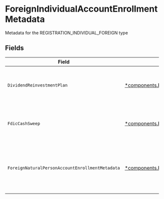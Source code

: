 # ForeignIndividualAccountEnrollmentMetadata

Metadata for the REGISTRATION_INDIVIDUAL_FOREIGN type


## Fields

| Field                                                                                                                                                                                               | Type                                                                                                                                                                                                | Required                                                                                                                                                                                            | Description                                                                                                                                                                                         | Example                                                                                                                                                                                             |
| --------------------------------------------------------------------------------------------------------------------------------------------------------------------------------------------------- | --------------------------------------------------------------------------------------------------------------------------------------------------------------------------------------------------- | --------------------------------------------------------------------------------------------------------------------------------------------------------------------------------------------------- | --------------------------------------------------------------------------------------------------------------------------------------------------------------------------------------------------- | --------------------------------------------------------------------------------------------------------------------------------------------------------------------------------------------------- |
| `DividendReinvestmentPlan`                                                                                                                                                                          | [*components.EnrollmentForeignIndividualAccountEnrollmentMetadataDividendReinvestmentPlan](../../models/components/enrollmentforeignindividualaccountenrollmentmetadatadividendreinvestmentplan.md) | :heavy_minus_sign:                                                                                                                                                                                  | Option to auto-enroll in Dividend Reinvestment; defaults to true                                                                                                                                    | DIVIDEND_REINVESTMENT_ENROLL                                                                                                                                                                        |
| `FdicCashSweep`                                                                                                                                                                                     | [*components.EnrollmentForeignIndividualAccountEnrollmentMetadataFdicCashSweep](../../models/components/enrollmentforeignindividualaccountenrollmentmetadatafdiccashsweep.md)                       | :heavy_minus_sign:                                                                                                                                                                                  | Option to auto-enroll in FDIC cash sweep; defaults to true                                                                                                                                          | FDIC_CASH_SWEEP_ENROLL                                                                                                                                                                              |
| `ForeignNaturalPersonAccountEnrollmentMetadata`                                                                                                                                                     | [*components.ForeignNaturalPersonAccountEnrollmentMetadata](../../models/components/foreignnaturalpersonaccountenrollmentmetadata.md)                                                               | :heavy_minus_sign:                                                                                                                                                                                  | Enrollment metadata for Accounts that have a foreign Legal Natural Person owner.                                                                                                                    |                                                                                                                                                                                                     |